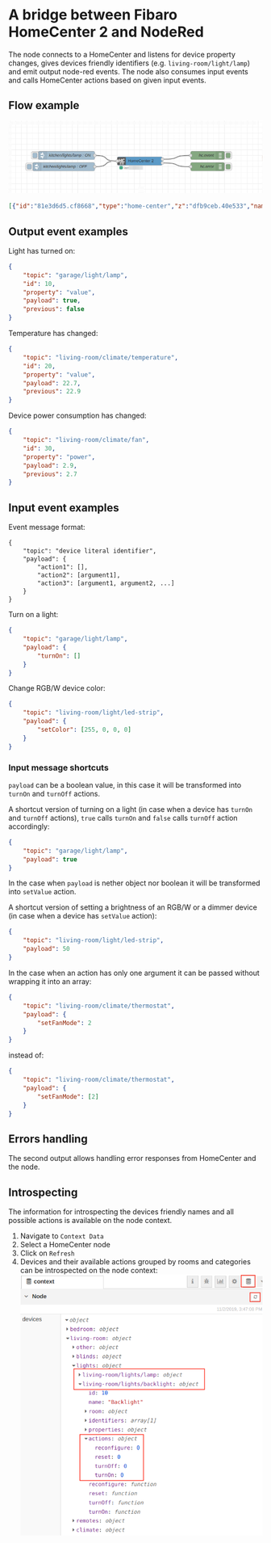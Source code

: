 # A bridge between Fibaro HomeCenter 2 and NodeRed

The node connects to a HomeCenter and listens for device property changes, gives devices  friendly identifiers (e.g. `living-room/light/lamp`) and emit output node-red events.
The node also consumes input events and calls HomeCenter actions based on given input events. 

## Flow example
![nodered ui sidebar tabs](images/flow.png)

```json
[{"id":"81e3d6d5.cf8668","type":"home-center","z":"dfb9ceb.40e533","name":"HomeCenter 2","device":"","x":460,"y":100,"wires":[["6375721b.5dd3bc"],["54ad8d6d.220454"]]},{"id":"6375721b.5dd3bc","type":"debug","z":"dfb9ceb.40e533","name":"hc.event","active":true,"tosidebar":true,"console":false,"tostatus":false,"complete":"true","targetType":"full","x":700,"y":80,"wires":[]},{"id":"54ad8d6d.220454","type":"debug","z":"dfb9ceb.40e533","name":"hc.error","active":true,"tosidebar":true,"console":false,"tostatus":false,"complete":"true","targetType":"full","x":700,"y":120,"wires":[]},{"id":"6dbacab5.56a1a4","type":"inject","z":"dfb9ceb.40e533","name":"kitchen/lights/lamp : OFF","topic":"kitchen/lights/lamp","payload":"false","payloadType":"bool","repeat":"","crontab":"","once":false,"onceDelay":0.1,"x":190,"y":120,"wires":[["81e3d6d5.cf8668"]]},{"id":"5de166ca.8e9998","type":"inject","z":"dfb9ceb.40e533","name":"kitchen/lights/lamp : ON","topic":"kitchen/lights/lamp","payload":"true","payloadType":"bool","repeat":"","crontab":"","once":false,"onceDelay":0.1,"x":200,"y":80,"wires":[["81e3d6d5.cf8668"]]}]
```

## Output event examples

Light has turned on:
```json
{
    "topic": "garage/light/lamp",
    "id": 10,
    "property": "value",
    "payload": true,
    "previous": false
}
```

Temperature has changed:
```json
{
    "topic": "living-room/climate/temperature",
    "id": 20,
    "property": "value",
    "payload": 22.7,
    "previous": 22.9
}
```

Device power consumption has changed:
```json
{
    "topic": "living-room/climate/fan",
    "id": 30,
    "property": "power",
    "payload": 2.9,
    "previous": 2.7
}
```

## Input event examples

Event message format:
```
{
    "topic": "device literal identifier",
    "payload": {
        "action1": [],
        "action2": [argument1],
        "action3": [argument1, argument2, ...]
    }
}
```

 Turn on a light:
```json
{
    "topic": "garage/light/lamp",
    "payload": {
        "turnOn": []
    }
}
```

Change RGB/W device color:
```json
{
    "topic": "living-room/light/led-strip",
    "payload": {
        "setColor": [255, 0, 0, 0]
    }
}
```

### Input message shortcuts
`payload` can be a boolean value, in this case it will be transformed into `turnOn` and `turnOff` actions.

A shortcut version of turning on a light (in case when a device has `turnOn` and `turnOff` actions), `true` calls `turnOn` and `false` calls `turnOff` action accordingly:

```json
{
    "topic": "garage/light/lamp",
    "payload": true
}
```
In the case when `payload` is nether object nor boolean it will be transformed into `setValue` action. 

A shortcut version of setting a brightness of an RGB/W or a dimmer device (in case when a device has `setValue` action):

```json
{
    "topic": "living-room/light/led-strip",
    "payload": 50
}
```

In the case when an action has only one argument it can be passed without wrapping it into an array:
```json
{
    "topic": "living-room/climate/thermostat",
    "payload": {
        "setFanMode": 2    
    } 
}
```
instead of:
```json
{
    "topic": "living-room/climate/thermostat",
    "payload": {
        "setFanMode": [2]    
    } 
}
```

## Errors handling
The second output allows handling error responses from HomeCenter and the node.

## Introspecting
The information for introspecting the devices friendly names and all possible actions is available on the node context.
1) Navigate to `Context Data`
2) Select a HomeCenter node
3) Click on `Refresh` 
4) Devices and their available actions grouped by rooms and categories can be introspected on the node context: ![nodered ui sidebar tabs](images/introspecting.png)
